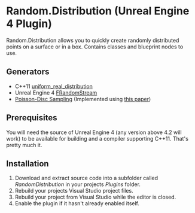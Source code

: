 Random.Distribution (Unreal Engine 4 Plugin)
=======================

Random.Distribution allows you to quickly create randomly distributed points on a surface or in a box. Contains classes and blueprint nodes to use.

Generators
----------

* C++11 [uniform_real_distribution](http://www.cplusplus.com/reference/random/uniform_real_distribution/)
* Unreal Engine 4 [FRandomStream](https://docs.unrealengine.com/latest/INT/API/Runtime/Core/Math/FRandomStream/index.html)
* [Poisson-Disc Sampling](http://www.jasondavies.com/poisson-disc/) (Implemented using [this paper](http://www.cs.ubc.ca/~rbridson/docs/bridson-siggraph07-poissondisk.pdf))

Prerequisites
-------------
You will need the source of Unreal Engine 4 (any version above 4.2 will work) to be available for building and a compiler supporting C++11. That's pretty much it.

Installation
------------
1. Download and extract source code into a subfolder called _RandomDistribution_ in your projects _Plugins_ folder.
2. Rebuild your projects Visual Studio project files.
3. Rebuild your project from Visual Studio while the editor is closed.
4. Enable the plugin if it hasn't already enabled itself.
